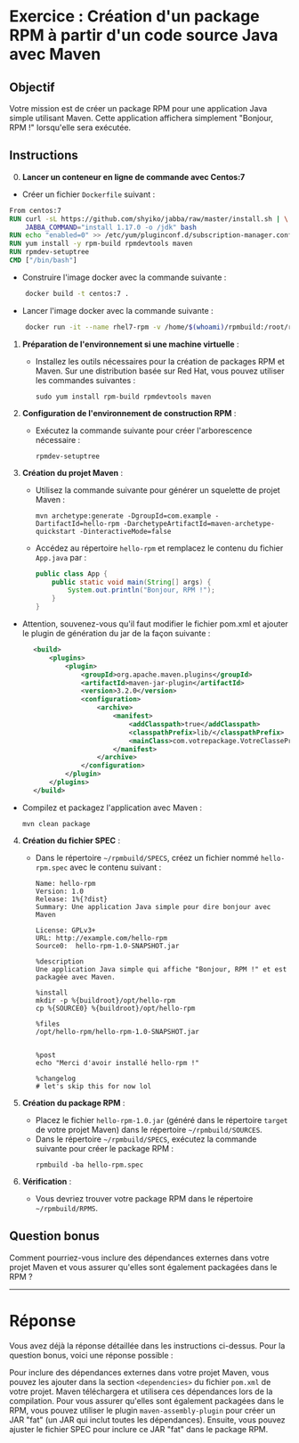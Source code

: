 # Exercice : Création d'un package RPM à partir d'un code source Java avec Maven

## Objectif

Votre mission est de créer un package RPM pour une application Java simple utilisant Maven. Cette application affichera simplement "Bonjour, RPM !" lorsqu'elle sera exécutée.

## Instructions

0. **Lancer un conteneur en ligne de commande avec Centos:7**
  - Créer un fichier `Dockerfile` suivant :
```dockerfile
From centos:7
RUN curl -sL https://github.com/shyiko/jabba/raw/master/install.sh | \
    JABBA_COMMAND="install 1.17.0 -o /jdk" bash
RUN echo "enabled=0" >> /etc/yum/pluginconf.d/subscription-manager.conf
RUN yum install -y rpm-build rpmdevtools maven
RUN rpmdev-setuptree
CMD ["/bin/bash"]
```
  - Construire l'image docker avec la commande suivante :
```bash
    docker build -t centos:7 .
```

  - Lancer l'image docker avec la commande suivante :
```bash
    docker run -it --name rhel7-rpm -v /home/$(whoami)/rpmbuild:/root/rpmbuild centos:7 /bin/bash 
 ```


1. **Préparation de l'environnement si une machine virtuelle** :
   - Installez les outils nécessaires pour la création de packages RPM et Maven. Sur une distribution basée sur Red Hat, vous pouvez utiliser les commandes suivantes :
     ```
     sudo yum install rpm-build rpmdevtools maven
     ```

2. **Configuration de l'environnement de construction RPM** :
   - Exécutez la commande suivante pour créer l'arborescence nécessaire :
     ```
     rpmdev-setuptree
     ```

3. **Création du projet Maven** :
   - Utilisez la commande suivante pour générer un squelette de projet Maven :
     ```
     mvn archetype:generate -DgroupId=com.example -DartifactId=hello-rpm -DarchetypeArtifactId=maven-archetype-quickstart -DinteractiveMode=false
     ```
   - Accédez au répertoire `hello-rpm` et remplacez le contenu du fichier `App.java` par :
     ```java
     public class App {
         public static void main(String[] args) {
             System.out.println("Bonjour, RPM !");
         }
     }
     ```
     
  - Attention, souvenez-vous qu'il faut modifier le fichier pom.xml et ajouter le plugin de génération du jar de la façon suivante : 
  ```xml
        <build>
            <plugins>
                <plugin>
                    <groupId>org.apache.maven.plugins</groupId>
                    <artifactId>maven-jar-plugin</artifactId>
                    <version>3.2.0</version>
                    <configuration>
                        <archive>
                            <manifest>
                                <addClasspath>true</addClasspath>
                                <classpathPrefix>lib/</classpathPrefix>
                                <mainClass>com.votrepackage.VotreClassePrincipale</mainClass>
                            </manifest>
                        </archive>
                    </configuration>
                </plugin>
            </plugins>
        </build>
  ```
 
   - Compilez et packagez l'application avec Maven :
     ```
     mvn clean package
     ```

4. **Création du fichier SPEC** :
   - Dans le répertoire `~/rpmbuild/SPECS`, créez un fichier nommé `hello-rpm.spec` avec le contenu suivant :
     ```spec
     Name: hello-rpm
     Version: 1.0
     Release: 1%{?dist}
     Summary: Une application Java simple pour dire bonjour avec Maven

     License: GPLv3+
     URL: http://example.com/hello-rpm
     Source0:  hello-rpm-1.0-SNAPSHOT.jar

     %description
     Une application Java simple qui affiche "Bonjour, RPM !" et est packagée avec Maven.

     %install
     mkdir -p %{buildroot}/opt/hello-rpm
     cp %{SOURCE0} %{buildroot}/opt/hello-rpm

     %files
     /opt/hello-rpm/hello-rpm-1.0-SNAPSHOT.jar


     %post
     echo "Merci d'avoir installé hello-rpm !"

     %changelog
     # let's skip this for now lol

     ```

5. **Création du package RPM** :
   - Placez le fichier `hello-rpm-1.0.jar` (généré dans le répertoire `target` de votre projet Maven) dans le répertoire `~/rpmbuild/SOURCES`.
   - Dans le répertoire `~/rpmbuild/SPECS`, exécutez la commande suivante pour créer le package RPM :
     ```
     rpmbuild -ba hello-rpm.spec
     ```

6. **Vérification** :
   - Vous devriez trouver votre package RPM dans le répertoire `~/rpmbuild/RPMS`.

## Question bonus

Comment pourriez-vous inclure des dépendances externes dans votre projet Maven et vous assurer qu'elles sont également packagées dans le RPM ?

---

# Réponse

Vous avez déjà la réponse détaillée dans les instructions ci-dessus. Pour la question bonus, voici une réponse possible :

Pour inclure des dépendances externes dans votre projet Maven, vous pouvez les ajouter dans la section `<dependencies>` du fichier `pom.xml` de votre projet. Maven téléchargera et utilisera ces dépendances lors de la compilation. Pour vous assurer qu'elles sont également packagées dans le RPM, vous pouvez utiliser le plugin `maven-assembly-plugin` pour créer un JAR "fat" (un JAR qui inclut toutes les dépendances). Ensuite, vous pouvez ajuster le fichier SPEC pour inclure ce JAR "fat" dans le package RPM.
